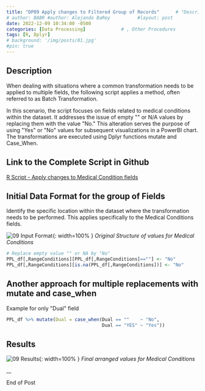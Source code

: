 ```yaml
---
title: "DP09 Apply changes to Filtered Group of Records"      # "Description of R Scripts for data processing."
# author: BABR #author: Alejando BaRey          #layout: post
date: 2022-12-09 10:34:00 -0500
categories: [Data Processing]             # , Other Procedures
tags: [R, Dplyr]
# background: '/img/posts/01.jpg'
#pin: true
---
```


## Description

When dealing with situations where a common transformation needs to be applied to multiple fields, the following script applies a method, often referred to as Batch Transformation.

In this scenario, the script focuses on fields related to medical conditions within the dataset. It addresses the issue of empty "" or N/A values by replacing them with the value "No." This alteration serves the purpose of using "Yes" or "No" values for subsequent visualizations in a PowerBI chart. The transformations are executed using Dplyr functions mutate and Case_When.

## Link to the Complete Script in Github
[R Script - Apply changes to Medical Condition fields](https://github.com/albarey33/Data_Analysis_R/blob/main/09%20Apply%20changes%20to%20Medical%20Condition%20fields.R)


## Initial Data Format for the group of Fields

Identify the specific location within the dataset where the transformation needs to be performed. This applies specifically to the Medical Conditions fields.

![09 Input Format](/images/DataProcess/09_Medical_Conditional_original_format.PNG){: width=100% }   <!--# {: width="550" height="350" }-->
_Original Structure of values for Medical Conditions_

```R
# Replace empty value "" or NA by "No"
PPL_df[,RangeConditions][PPL_df[,RangeConditions]==""] <- "No"
PPL_df[,RangeConditions][is.na(PPL_df[,RangeConditions])] <- "No"
```

## Another approach for multiple replacements with mutate and case_when 

Example for only "Dual" field

```R
PPL_df %>% mutate(Dual = case_when(Dual == ""    ~ "No", 
                                   Dual == "YES" ~ "Yes"))
```

## Results
![09 Results](/images/DataProcess/09_Medical_Conditional_final_structure.PNG){: width=100% }   <!--# {: width="550" height="350" }-->
_Final arranged values for Medical Conditions_



__

End of Post


